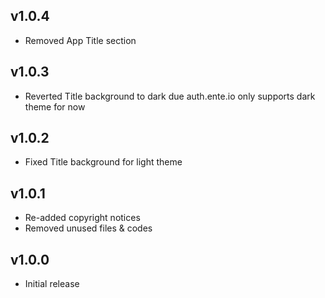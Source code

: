 ## v1.0.4
- Removed App Title section

## v1.0.3
- Reverted Title background to dark due auth.ente.io only supports dark theme for now

## v1.0.2
- Fixed Title background for light theme

## v1.0.1
- Re-added copyright notices
- Removed unused files & codes

## v1.0.0
- Initial release
